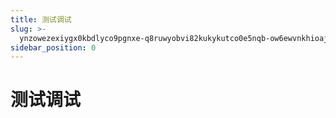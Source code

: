 ```yaml
---
title: 测试调试
slug: >-
  ynzowezexiygx0kbdlyco9pgnxe-q8ruwyobvi82kukykutco0e5nqb-ow6ewvnkhioajkkggizcj9iinhh-ow6ewv
sidebar_position: 0
---
```



# 测试调试

